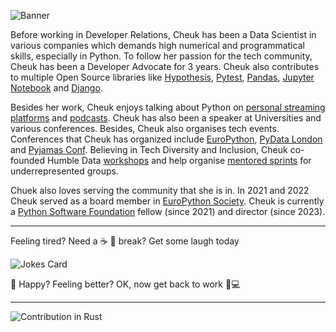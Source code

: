 ![Banner](https://cheuk.dev/images/twitter_header.png)

Before working in Developer Relations, Cheuk has been a Data Scientist in various companies which demands high numerical and programmatical skills, especially in Python. To follow her passion for the tech community, Cheuk has been a Developer Advocate for 3 years. Cheuk also contributes to multiple Open Source libraries like [Hypothesis](https://hypothesis.readthedocs.io/en/latest/), [Pytest](https://docs.pytest.org/en/7.3.x/), [Pandas](https://pandas.pydata.org/), [Jupyter Notebook](https://jupyter.org/) and [Django](https://www.djangoproject.com/).

Besides her work, Cheuk enjoys talking about Python on [personal streaming platforms](https://twitch.tv/cheukting_ho) and [podcasts](https://open.spotify.com/show/62pAW7B3wQVe87sbt75nnh). Cheuk has also been a speaker at Universities and various conferences. Besides, Cheuk also organises tech events. Conferences that Cheuk has organized include [EuroPython](https://europython.eu/), [PyData London](https://pydata.org/london2023/) and [Pyjamas Conf](https://pyjamas.live/). Believing in Tech Diversity and Inclusion, Cheuk co-founded Humble Data [workshops](https://humbledata.org/) and help organise [mentored sprints](https://www.mentored-sprints.dev/) for underrepresented groups.

Chuek also loves serving the community that she is in. In 2021 and 2022 Cheuk served as a board member in [EuroPython Society](https://www.europython-society.org/). Cheuk is currently a [Python Software Foundation](https://www.python.org/psf/) fellow (since 2021) and director (since 2023).

---

Feeling tired? Need a ☕ 🥐 break? Get some laugh today

![Jokes Card](https://readme-jokes.vercel.app/api?bgColor=%23696969&textColor=%23FFC0CB&aColor=%23AFEEEE&borderColor=%23F5F5F5)


🤣 Happy? Feeling better? OK, now get back to work 💪💻

---

![Contribution in Rust](https://cheuk.dev/contribution-board/output.svg)
